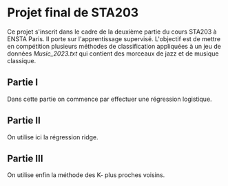 # Projet final de STA203

Ce projet s'inscrit dans le cadre de la deuxième partie du cours STA203 à ENSTA Paris. Il porte sur l'apprentissage supervisé.
L'objectif est de mettre en compétition plusieurs méthodes de classification appliquées à un jeu de données *Music_2023.txt* qui contient des morceaux de jazz et de musique classique.

## Partie I

Dans cette partie on commence par effectuer une régression logistique.

## Partie II

On utilise ici la régression ridge.

## Partie III

On utilise enfin la méthode des K- plus proches voisins.

